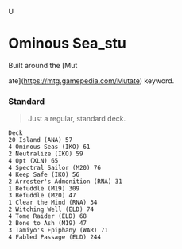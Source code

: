 U

# Ominous Sea_stu
Built around the [Mut

ate](https://mtg.gamepedia.com/Mutate) keyword.

### Standard
> Just a regular, standard deck.
```
Deck
20 Island (ANA) 57
4 Ominous Seas (IKO) 61
2 Neutralize (IKO) 59
4 Opt (XLN) 65
4 Spectral Sailor (M20) 76
4 Keep Safe (IKO) 56
2 Arrester's Admonition (RNA) 31
1 Befuddle (M19) 309
3 Befuddle (M20) 47
1 Clear the Mind (RNA) 34
2 Witching Well (ELD) 74
4 Tome Raider (ELD) 68
2 Bone to Ash (M19) 47
3 Tamiyo's Epiphany (WAR) 71
4 Fabled Passage (ELD) 244

```